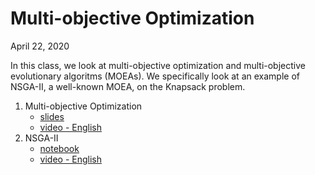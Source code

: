 # Multi-objective Optimization
April 22, 2020

In this class, we look at multi-objective optimization and multi-objective
evolutionary algoritms (MOEAs). We specifically look at an example of NSGA-II, a
well-known MOEA, on the Knapsack problem.

1. Multi-objective Optimization
    * [slides](https://d9w.github.io/evolution/3_moo/1_multiobjective.html)
    * [video - English](https://youtu.be/LVGXHpHQxrc)
2. NSGA-II
    * [notebook](https://github.com/d9w/evolution/blob/master/3_moo/2_NSGAII.ipynb)
    * [video - English](https://youtu.be/nj3EL630zT0)

